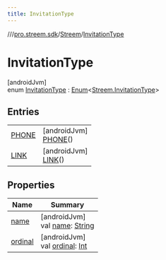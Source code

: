 ```yaml
---
title: InvitationType
---
```

//[<root>](../../../../index.html)/[pro.streem.sdk](../../index.html)/[Streem](../index.html)/[InvitationType](index.html)



# InvitationType



[androidJvm]\
enum [InvitationType](index.html) : [Enum](https://kotlinlang.org/api/latest/jvm/stdlib/kotlin/-enum/index.html)&lt;[Streem.InvitationType](index.html)&gt;



## Entries


| | |
|---|---|
| [PHONE](-p-h-o-n-e/index.html) | [androidJvm]<br>[PHONE](-p-h-o-n-e/index.html)() |
| [LINK](-l-i-n-k/index.html) | [androidJvm]<br>[LINK](-l-i-n-k/index.html)() |


## Properties


| Name | Summary |
|---|---|
| [name](-l-i-n-k/index.html#-372974862%2FProperties%2F1719228252) | [androidJvm]<br>val [name](-l-i-n-k/index.html#-372974862%2FProperties%2F1719228252): [String](https://kotlinlang.org/api/latest/jvm/stdlib/kotlin/-string/index.html) |
| [ordinal](-l-i-n-k/index.html#-739389684%2FProperties%2F1719228252) | [androidJvm]<br>val [ordinal](-l-i-n-k/index.html#-739389684%2FProperties%2F1719228252): [Int](https://kotlinlang.org/api/latest/jvm/stdlib/kotlin/-int/index.html) |

